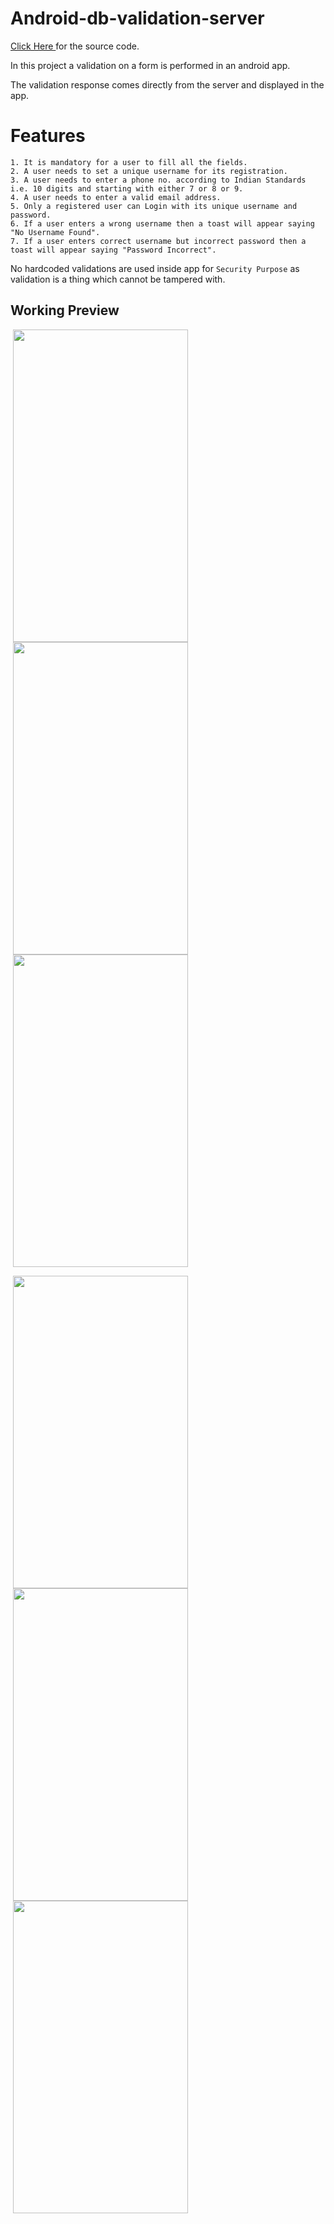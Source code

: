 # Android-db-validation-server

<a href="https://github.com/mittalHimanshu/Android-db-validation-server/blob/master/index.jsp"> Click Here </a> for the source code.

In this project a validation on a form is performed in an android app.

The validation response comes directly from the server and displayed in the app.

# Features

```
1. It is mandatory for a user to fill all the fields.
2. A user needs to set a unique username for its registration.
3. A user needs to enter a phone no. according to Indian Standards i.e. 10 digits and starting with either 7 or 8 or 9.
4. A user needs to enter a valid email address.
5. Only a registered user can Login with its unique username and password.
6. If a user enters a wrong username then a toast will appear saying "No Username Found".
7. If a user enters correct username but incorrect password then a toast will appear saying "Password Incorrect". 
```
No hardcoded validations are used inside app for `Security Purpose` as validation is a thing which cannot be tampered with.

## Working Preview

<p float="left">
<img src="https://mittalhimanshu151.000webhostapp.com/Images/FirstUI/1.jpeg" width="280" height="500" hspace="4"/>
<img src="https://mittalhimanshu151.000webhostapp.com/Images/FirstUI/3.jpeg" width="280" height="500" hspace="4"/>
<img src="https://mittalhimanshu151.000webhostapp.com/Images/FirstUI/2.jpeg" width="280" height="500" hspace="4"/>
</p>
<p float="left">
<img src="https://mittalhimanshu151.000webhostapp.com/Images/FirstUI/4.jpeg" width="280" height="500" hspace="4"/>
<img src="https://mittalhimanshu151.000webhostapp.com/Images/FirstUI/7.jpeg" width="280" height="500" hspace="4"/>
<img src="https://mittalhimanshu151.000webhostapp.com/Images/FirstUI/8.jpeg" width="280" height="500" hspace="4"/>
</p>
